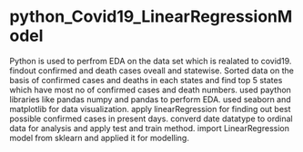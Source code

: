 # python_Covid19_LinearRegressionModel
Python is used to perfrom EDA on the data set which is realated to covid19.
findout confirmed and death cases oveall and statewise.
Sorted data on the basis of confirmed cases and deaths in each states and find top 5 states which have most no of confirmed cases and death numbers.
used paython libraries like pandas numpy and pandas to perform EDA.
used seaborn and matplotlib for data visualization.
apply linearRegression for finding out best possible confirmed cases in present days.
converd date datatype to ordinal data for analysis and apply test and train method.
import LinearRegression model from sklearn and applied it for modelling.
